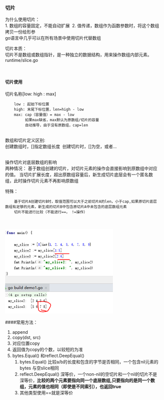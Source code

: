 ### 切片

为什么使用切片：
​	
​    1. 数组的容量固定，不能自动扩展
​    2. 值传递，数组作为函数参数时，将这个数组拷贝一份给形参
​    
    go语言中几乎可以在所有场景中使用切片代替数组

切片本质：
​	
​    切片不是数组或数组指针，是一种独立的数据结构，用来操作数组内部元素。      runtime/slice.go


​    
#### 切片使用

切片名称[low: high : max]

    	low : 起始下标位置
        high: 末尾下标位置，len=high - low
        max: cap（容量值）= max - low
             如果max缺省，max默认为原数组/切片的容量   
             自动推导，由于没有原数组，cap=len

​        
数组和切片定义区别:
​	
​    创建数组时，[]指定数组长度
​    创建切片时，[]为空，或者...


​    
操作切片对底层数组的影响
​	
​    两种情况：
​        基于数组创建的切片，对切片元素的操作会直接影响到原数组中对应的值。
​        当切片扩展长度，超出原数组容量后，新生成切片底层会有一个匿名数组，此时操作切片元素不再影响原数组

特殊：

    	基于切片A创建切片B时，取值范围可以大于之前切片A的len，小于cap,如果原切片底层数组有足够的元素，新生成的切片B中包含原切片A中未包含的底层数组元素
        切片不能进行比较（不能进行==， !=操作）

​    
​    
![创建切片1.PNG](.\image\创建切片1.PNG)


####常用方法：

1. append
2. copy(dst, src)
  1. 对应位置copy
  2. 返回值为copy的个数，以较短的为准
3. bytes.Equal()  和reflect.DeepEqual()
   1. bytes.Equal()  比较a/b的长度和包含的字节是否相同，一个包含nil元素的bytes 与空slice相同
   2. reflect.DeepEqual() 深等价，一个non-nil的空切片和一个nil的切片不是深等价，**比较的两个元素要指向同一个底层数组,只要指向的是同一个数组，元素的值也相同（即使是不同索引），也返回true**
   3. 其他类型使用==就是深等价

